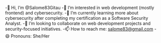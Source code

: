 -👋 Hi, I’m @Salome83Gitau
-👀 I’m interested in web development (mostly frontend) and cybersecurity.
-🌱 I’m currently learning more about cybersecurity after completing my certification as a Software Security Analyst.
-💞️ I’m looking to collaborate on web development projects and security-focused initiatives.
-📫 How to reach me: salome83@gmail.com
-😄 Pronouns: She/Her


